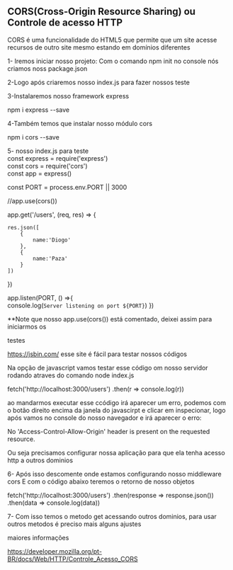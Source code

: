 <h2>CORS(Cross-Origin Resource Sharing) ou Controle de acesso HTTP</h2>

<p>CORS é uma funcionalidade do HTML5 que permite que um site acesse recursos
de outro site mesmo estando em domínios diferentes</p>


1- Iremos iniciar nosso projeto:
Com o comando npm init no console nós criamos noss package.json

2-Logo após criaremos nosso index.js para fazer nossos teste

3-Instalaremos nosso framework express

npm i express --save

4-Também temos que instalar nosso módulo cors

npm i cors --save

5- nosso index.js para teste<br>
const express = require('express')<br>
const cors = require('cors')<br>
const app = express()

const PORT = process.env.PORT || 3000

//app.use(cors())


app.get('/users', (req, res) => {

    res.json([
        {
            name:'Diogo'
        },
        {
            name:'Paza'
        }
    ])
})


app.listen(PORT, () =>{<br>
    console.log(`Server listening on port ${PORT}`)
})

**Note que nosso app.use(cors()) está comentado, deixei assim para iniciarmos os 

testes

https://jsbin.com/ esse site é fácil para testar nossos códigos

Na opção de javascript vamos testar esse código om nosso servidor
rodando atraves do comando node index.js

fetch('http://localhost:3000/users')
  .then(r => console.log(r))

ao mandarmos executar esse ccódigo irá aparecer um erro, podemos
com o botão direito encima da janela do javascirpt e clicar em inspecionar, 
logo após vamos no console do nosso navegador e irá aparecer o erro:

No 'Access-Control-Allow-Origin' header is present on the requested resource.

Ou seja precisamos configurar nossa aplicação para que ela tenha acesso http a outros dominios

6- Após isso descomente onde estamos configurando nosso middleware cors 
E com o código abaixo teremos o retorno de nosso objetos

fetch('http://localhost:3000/users')
 .then(response => response.json())
  .then(data => console.log(data))

7- Com isso temos o metodo get acessando outros dominios, para usar outros metodos
  é preciso mais alguns ajustes

  maiores informações

  https://developer.mozilla.org/pt-BR/docs/Web/HTTP/Controle_Acesso_CORS

  




